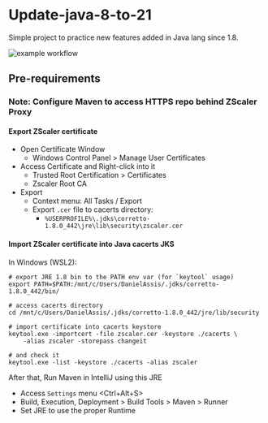 # Update-java-8-to-21

Simple project to practice new features added in Java lang since 1.8.

![example workflow](https://github.com/medeiros/update-java-8-to-21/actions/workflows/main.yml/badge.svg)

## Pre-requirements

### Note: Configure Maven to access HTTPS repo behind ZScaler Proxy

#### Export ZScaler certificate

- Open Certificate Window
  - Windows Control Panel > Manage User Certificates
- Access Certificate and Right-click into it
  - Trusted Root Certification > Certificates
  - Zscaler Root CA
- Export
  - Context menu: All Tasks / Export
  - Export `.cer` file to cacerts directory:
    - `%USERPROFILE%\.jdks\corretto-1.8.0_442\jre\lib\security\zscaler.cer`

#### Import ZScaler certificate into Java cacerts JKS

In Windows (WSL2):
```
# export JRE 1.8 bin to the PATH env var (for `keytool` usage)
export PATH=$PATH:/mnt/c/Users/DanielAssis/.jdks/corretto-1.8.0_442/bin/

# access cacerts directory
cd /mnt/c/Users/DanielAssis/.jdks/corretto-1.8.0_442/jre/lib/security

# import certificate into cacerts keystore
keytool.exe -importcert -file zscaler.cer -keystore ./cacerts \
    -alias zscaler -storepass changeit

# and check it
keytool.exe -list -keystore ./cacerts -alias zscaler
```

After that, Run Maven in IntelliJ using this JRE
- Access `Settings` menu <Ctrl+Alt+S>
- Build, Execution, Deployment > Build Tools > Maven > Runner
- Set JRE to use the proper Runtime
